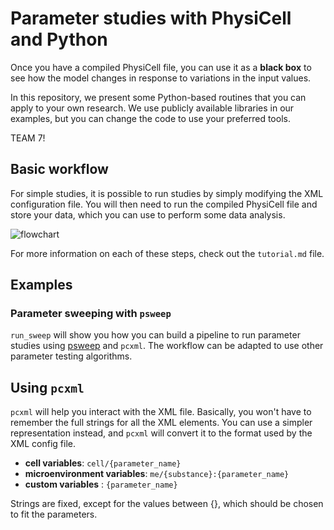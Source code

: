 # Parameter studies with PhysiCell and Python

Once you have a compiled PhysiCell file, you can use it as a **black box** to see how the model changes in response to variations in the input values.

In this repository, we present some Python-based routines that you can apply to your own research. We use publicly available libraries in our examples, but you can change the code to use your preferred tools.

TEAM 7!

## Basic workflow

For simple studies, it is possible to run studies by simply modifying the XML configuration file. 
You will then need to run the compiled PhysiCell file and store your data, which you can use to perform some data analysis.

![flowchart](img.png)

For more information on each of these steps, check out the `tutorial.md` file.

## Examples

### Parameter sweeping with `psweep`

`run_sweep` will show you how you can build a pipeline to run parameter studies using [psweep](https://pypi.org/project/psweep/) and `pcxml`. The workflow can be adapted to use other parameter testing algorithms.

## Using `pcxml`

`pcxml` will help you interact with the XML file. Basically, you won't have to remember the full strings for all the XML elements. 
You can use a simpler representation instead, and `pcxml` will convert it to the format used by the XML config file.

- **cell variables**: `cell/{parameter_name}`
- **microenvironment variables**: `me/{substance}:{parameter_name}`
- **custom variables** : `{parameter_name}`

Strings are fixed, except for the values between {}, which should be chosen to fit the parameters.
